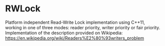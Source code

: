 # RWLock
Platform independent Read-Write Lock implementation using C++11, working in one of three modes: reader priority, writer priority or fair priority.
	Implementation of the description provided on Wikipedia:
	https://en.wikipedia.org/wiki/Readers%E2%80%93writers_problem
